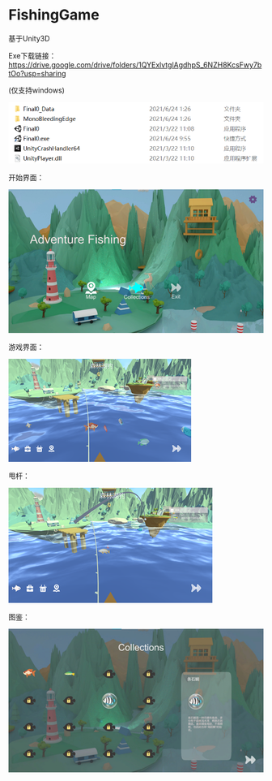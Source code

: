 # FishingGame

基于Unity3D

Exe下载链接：https://drive.google.com/drive/folders/1QYExlvtglAgdhpS_6NZH8KcsFwy7btOo?usp=sharing

(仅支持windows)

![avatar](https://github.com/RylonW/FishingGame/blob/main/%E8%A7%A3%E5%8E%8B%E7%BC%A9%E7%A4%BA%E6%84%8F%E5%9B%BE.png)

开始界面：

![avatar](https://github.com/RylonW/FishingGame/blob/main/%E7%A4%BA%E6%84%8F%E5%9B%BE/start.png)

游戏界面：

![avatar](https://github.com/RylonW/FishingGame/blob/main/%E7%A4%BA%E6%84%8F%E5%9B%BE/Game.png)

甩杆：

![avatar](https://github.com/RylonW/FishingGame/blob/main/%E7%A4%BA%E6%84%8F%E5%9B%BE/%E7%94%A9%E6%9D%86.png)

图鉴：

![avatar](https://github.com/RylonW/FishingGame/blob/main/%E7%A4%BA%E6%84%8F%E5%9B%BE/%E5%9B%BE%E9%89%B4.png)
